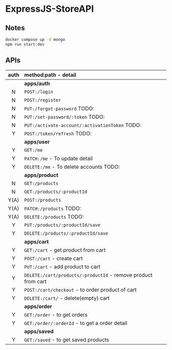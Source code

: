 # ExpressJS-StoreAPI

## Notes

```sh
docker compose up -d mongo
npm run start:dev
```

## APIs

| **auth** | **method:path - detail**                                      |
| :------: | :------------------------------------------------------------ |
|          | **apps/auth**                                                 |
|    N     | `POST:/login`                                                 |
|    N     | `POST:/register`                                              |
|    N     | `PUT:/forgot-password` TODO:                                  |
|    N     | `PUT:/set-password/:token` TODO:                              |
|    N     | `PUT:/activate-account/:activationToken` TODO:                |
|    Y     | `POST:/token/refresh` TODO:                                   |
|          | **apps/user**                                                 |
|    Y     | `GET:/me`                                                     |
|    Y     | `PATCH:/me` - To update detail                                |
|    Y     | `DELETE:/me` - To delete accounts TODO:                       |
|          | **apps/product**                                              |
|    N     | `GET:/products`                                               |
|    N     | `GET:/products/:productId`                                    |
|   Y(A)   | `POST:/products`                                              |
|   Y(A)   | `PATCH:/products` TODO:                                       |
|   Y(A)   | `DELETE:/products` TODO:                                      |
|    Y     | `PUT:/products/:productId/save`                               |
|    Y     | `DELETE:/products/:productId/save`                            |
|          | **apps/cart**                                                 |
|    Y     | `GET:/cart` - get product from cart                           |
|    Y     | `POST:/cart` - create cart                                    |
|    Y     | `PUT:/cart` - add product to cart                             |
|    Y     | `DELETE:/cart/products/:productId` - remove product from cart |
|    Y     | `POST:/cart/checkout` - to order product of cart              |
|    Y     | `DELETE:/cart/` - delete(empty) cart                          |
|          | **apps/order**                                                |
|    Y     | `GET:/order` - to get orders                                  |
|    Y     | `GET:/order/:orderId` - to get a order detail                 |
|          | **apps/saved**                                                |
|    Y     | `GET:/saved` - to get saved products                          |
